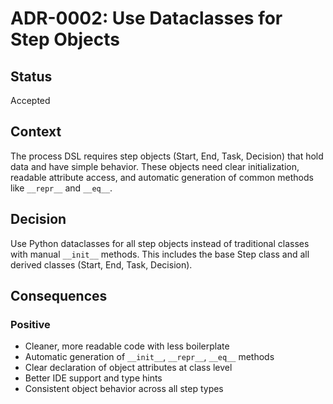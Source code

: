 # ADR-0002: Use Dataclasses for Step Objects

## Status

Accepted

## Context

The process DSL requires step objects (Start, End, Task, Decision) that hold data and have simple behavior. These objects need clear initialization, readable attribute access, and automatic generation of common methods like `__repr__` and `__eq__`.

## Decision

Use Python dataclasses for all step objects instead of traditional classes with manual `__init__` methods. This includes the base Step class and all derived classes (Start, End, Task, Decision).

## Consequences

### Positive
- Cleaner, more readable code with less boilerplate
- Automatic generation of `__init__`, `__repr__`, `__eq__` methods
- Clear declaration of object attributes at class level
- Better IDE support and type hints
- Consistent object behavior across all step types